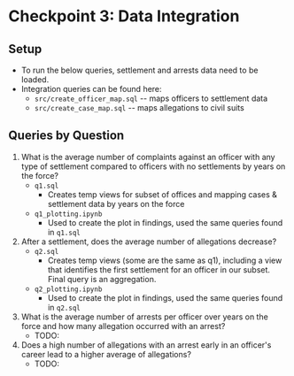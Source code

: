 # Checkpoint 3: Data Integration

## Setup
* To run the below queries, settlement and arrests data need to be loaded.
* Integration queries can be found here:
    - `src/create_officer_map.sql` -- maps officers to settlement data
    - `src/create_case_map.sql` -- maps allegations to civil suits 

## Queries by Question
1. What is the average number of complaints against an officer with any type of settlement compared to officers with no settlements by years on the force?
    - `q1.sql`
        * Creates temp views for subset of offices and mapping cases & settlement data by years on the force
    - `q1_plotting.ipynb`
        * Used to create the plot in findings, used the same queries found in `q1.sql`
2. After a settlement, does the average number of allegations decrease?
    - `q2.sql`
        * Creates temp views (some are the same as q1), including a view that identifies the first settlement for an officer in our subset. Final query is an aggregation.
    - `q2_plotting.ipynb`
        * Used to create the plot in findings, used the same queries found in `q2.sql`
3. What is the average number of arrests per officer over years on the force and how many allegation occurred with an arrest?
    - TODO:
4. Does a high number of allegations with an arrest early in an officer's career lead to a higher average of allegations?
    - TODO: 
